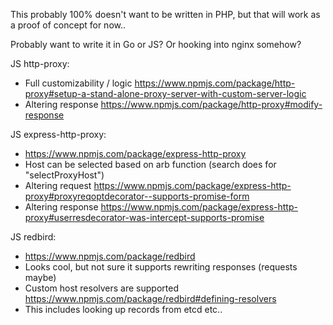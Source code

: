 This probably 100% doesn't want to be written in PHP, but that will work as a proof of concept for now..

Probably want to write it in Go or JS? Or hooking into nginx somehow?

JS http-proxy:
 - Full customizability / logic https://www.npmjs.com/package/http-proxy#setup-a-stand-alone-proxy-server-with-custom-server-logic
 - Altering response https://www.npmjs.com/package/http-proxy#modify-response

JS express-http-proxy:
 - https://www.npmjs.com/package/express-http-proxy
 - Host can be selected based on arb function (search does for "selectProxyHost")
 - Altering request https://www.npmjs.com/package/express-http-proxy#proxyreqoptdecorator--supports-promise-form
 - Altering response https://www.npmjs.com/package/express-http-proxy#userresdecorator-was-intercept-supports-promise

JS redbird:
 - https://www.npmjs.com/package/redbird
 - Looks cool, but not sure it supports rewriting responses (requests maybe)
 - Custom host resolvers are supported https://www.npmjs.com/package/redbird#defining-resolvers
  - This includes looking up records from etcd etc..
